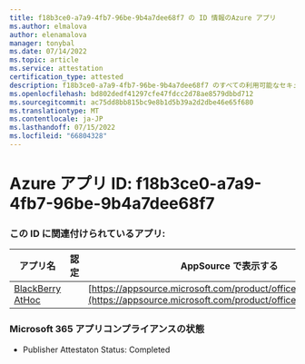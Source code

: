 ```yaml
---
title: f18b3ce0-a7a9-4fb7-96be-9b4a7dee68f7 の ID 情報のAzure アプリ
ms.author: elmalova
author: elenamalova
manager: tonybal
ms.date: 07/14/2022
ms.topic: article
ms.service: attestation
certification_type: attested
description: f18b3ce0-a7a9-4fb7-96be-9b4a7dee68f7 のすべての利用可能なセキュリティとコンプライアンス情報。
ms.openlocfilehash: bd802dedf41297cfe47fdcc2d78ae8579dbbd712
ms.sourcegitcommit: ac75dd8bb815bc9e8b1d5b39a2d2dbe46e65f680
ms.translationtype: MT
ms.contentlocale: ja-JP
ms.lasthandoff: 07/15/2022
ms.locfileid: "66804328"
---
```

# <a name="azure-app-id-f18b3ce0-a7a9-4fb7-96be-9b4a7dee68f7"></a>Azure アプリ ID: f18b3ce0-a7a9-4fb7-96be-9b4a7dee68f7


### <a name="apps-associated-with-this-id"></a>この ID に関連付けられているアプリ:
| **アプリ名** | **認定** | **AppSource で表示する** |
|--------------|---------------|-----------------------|
| [BlackBerry AtHoc](../forward/WA200003065.md) |  | [https://appsource.microsoft.com/product/office/WA200003065](https://appsource.microsoft.com/product/office/WA200003065) |

### <a name="microsoft-365-app-compliance-status"></a>Microsoft 365 アプリコンプライアンスの状態
- Publisher Attestaton Status: Completed

